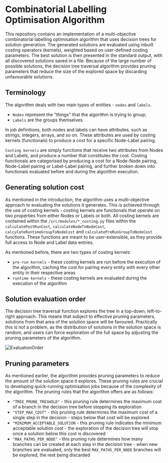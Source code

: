# Combinatorial Labelling Optimisation Algorithm

This repository contains an implementation of a multi-objective combinatorial labelling optimisation algorithm that uses decision trees for solution generation. The generated solutions are evaluated using inbuilt costing operators (kernels), weighted based on user-defined costing parameters. The best solution is then presented in the standard output, with all discovered solutions saved in a file. Because of the large number of possible solutions, the decision tree traversal algorithm provides pruning parameters that reduce the size of the explored space by discarding unfavourable solutions. 

## Terminology
The algorithm deals with two main types of entities - `nodes` and `labels`. 

* `Nodes` represent the "things" that the algorithm is trying to group; 
* `Labels` are the groups themselves. 

In job definitions, both nodes and labels can have attributes, such as strings, integers, arrays, and so on. These attributes are used by costing kernels (functionals) to produce a cost for a specific Node-Label pairing. 

`Costing kernels` are simply functions that receive two attributes from Nodes and Labels, and produce a number that constitutes the cost. Costing functionals are categorised by producing a cost for a Node-Node pairing, Node-Label pairing or Label-Label pairing, and further broken down into functionals evaluated before and during the algorithm execution. 

## Generating solution cost
As mentioned in the introduction, the algorithm uses a multi-objective approach to evaluating the solutions it generates. This is achieved through the use of costing kernels - costing kernels are functionals that operate on two properties from either Nodes or Labels or both. All costing kernels are contained within the `/src/modules/*_costing.py` files within the `calculatePostRunCost`, `calculateNodeToNodeCost`, `calculateRuntimeGroupToNodeCost` and `calculatePreRunGroupToNodeCost` functions. These functions are meant to be user-extensible, as they provide full access to Node and Label data entries.  

As mentioned before, there are two types of costing kernels:
* `pre-run kernels` - these costing kernels are run before the execution of the algorithm, caching the cost for pairing every entity with every other entity in their respective areas
* `runtime kernels` - these costing kernels are evaluated during the execution of the algorithm

## Solution evaluation order
The decision tree traversal function explores the tree in a top-down, left-to-right approach. This means that subject to effective pruning parameters, solutions from that area of the solution space will be favoured. Practically this is not a problem, as the distribution of solutions in the solution space is random, and users can force exploration of the full space by adjusting the pruning parameters of the algorithm.

![EvaluationOrder](https://user-images.githubusercontent.com/40371335/162235562-d65bcbb4-048c-491d-a3a9-8c571be22aab.png)


## Pruning parameters
As mentioned earlier, the algorithm provides pruning parameters to reduce the amount of the solution space it explores. These pruning rules are crucial to developing quick-running optimisation jobs because of the complexity of the algorithm. The pruning rules that the algorithm offers are as follows:

* `"TREE_PRUNE_TRESHOLD"` - this pruning rule determines the maximum cost of a branch in the decision tree before stopping its exploration
* `"STEP_MAX_COST"` -  this pruning rule determines the maximum cost of a single step in the decision - steps below that cost will be explored
* `"MINIMUM_ACCEPTABLE_SOLUTION` - this pruning rule indicates the minimum acceptable solution cost - the exploration of the decision tree will stop once a solution below this cost is discovered
* `"MAX_PATHS_PER_NODE"` - this pruning rule determines how many branches can be created at each step in the decision tree - when new branches are evaluated, only the best `MAX_PATHS_PER_NODE` branches will be explored, the rest being discarded
